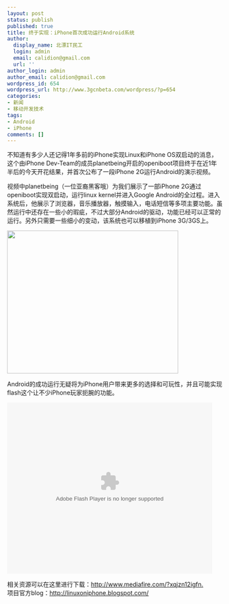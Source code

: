 ```yaml
---
layout: post
status: publish
published: true
title: 终于实现：iPhone首次成功运行Android系统
author:
  display_name: 北漂IT民工
  login: admin
  email: calidion@gmail.com
  url: ''
author_login: admin
author_email: calidion@gmail.com
wordpress_id: 654
wordpress_url: http://www.3gcnbeta.com/wordpress/?p=654
categories:
- 新闻
- 移动开发技术
tags:
- Android
- iPhone
comments: []
---
```

<p>不知道有多少人还记得1年多前的iPhone实现Linux和iPhone OS双启动的消息，这个由iPhone Dev-Team的成员planetbeing开启的openiboot项目终于在近1年半后的今天开花结果，并首次公布了一段iPhone 2G运行Android的演示视频。</p>
<p>视频中planetbeing（一位亚裔黑客哦）为我们展示了一部iPhone 2G通过openiboot实现双启动，运行linux kernel并进入Google Android的全过程。进入系统后，他展示了浏览器，音乐播放器，触摸输入，电话短信等多项主要功能。虽然运行中还存在一些小的瑕疵，不过大部分Android的驱动，功能已经可以正常的运行。另外只需要一些细小的变动，该系统也可以移植到iPhone 3G/3GS上。</p>
<p><img src="http://img.cnbeta.com/newsimg/100422/110408062739628.jpg" alt="" width="400" height="334" /></p>
<p>Android的成功运行无疑将为iPhone用户带来更多的选择和可玩性，并且可能实现flash这个让不少iPhone玩家扼腕的功能。</p>
<p><embed type="application/x-shockwave-flash" width="480" height="400" src="http://player.youku.com/player.php/sid/XMTY3MDMxNTYw/v.swf" align="middle" quality="high" allowscriptaccess="sameDomain"></embed></p>
<p>相关资源可以在这里进行下载：<a href="http://www.mediafire.com/?xqjzn12igfn.">http://www.mediafire.com/?xqjzn12igfn.</a><br />
项目官方blog：<a href="http://linuxoniphone.blogspot.com/">http://linuxoniphone.blogspot.com/</a></p>
